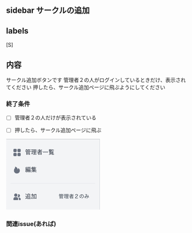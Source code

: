 ## sidebar サークルの追加
## labels
[S]
## 内容
サークル追加ボタンです
管理者２の人がログインしているときだけ、表示されてください
押したら、サークル追加ページに飛ぶようにしてください

### 終了条件
- [ ] 管理者２の人だけが表示されている
- [ ] 押したら、サークル追加ページに飛ぶ



![Image](/Image/289070920-8c7f51ff-c388-45c0-abea-46c2feade398.png)


### 関連issue(あれば)




